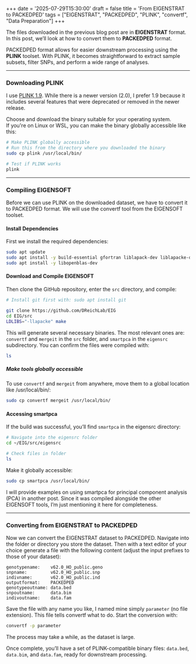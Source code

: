 +++
date = '2025-07-29T15:30:00'
draft = false
title = 'From EIGENSTRAT to PACKEDPED'
tags = ["EIGENSTRAT", "PACKEDPED", "PLINK", "convertf", "Data Preparation"]
+++

The files downloaded in the previous blog post are in **EIGENSTRAT** format. In this post, we’ll look at how to convert them to **PACKEDPED** format.

PACKEDPED format allows for easier downstream processing using the **PLINK** toolset. With PLINK, it becomes straightforward to extract sample subsets, filter SNPs, and perform a wide range of analyses.

---

### Downloading PLINK

I use [PLINK 1.9](https://www.cog-genomics.org/plink/). While there is a newer version (2.0), I prefer 1.9 because it includes several features that were deprecated or removed in the newer release.

Choose and download the binary suitable for your operating system.  
If you're on Linux or WSL, you can make the binary globally accessible like this:

```bash
# Make PLINK globally accessible
# Run this from the directory where you downloaded the binary
sudo cp plink /usr/local/bin/

# Test if PLINK works
plink
```

---

### Compiling EIGENSOFT
Before we can use PLINK on the downloaded dataset, we have to convert it to PACKEDPED format. We will use the convertf tool from the EIGENSOFT toolset. 

#### Install Dependencies
First we install the required dependencies:

``` bash
sudo apt update
sudo apt install -y build-essential gfortran liblapack-dev liblapacke-dev libgsl-dev
sudo apt install -y libopenblas-dev
```
#### Download and Compile EIGENSOFT
Then clone the GitHub repository, enter the `src` directory, and compile:
``` bash
# Install git first with: sudo apt install git

git clone https://github.com/DReichLab/EIG
cd EIG/src
LDLIBS="-llapacke" make
```
This will generate several necessary binaries. The most relevant ones are: `convertf` and `mergeit` in the `src` folder, and `smartpca` in the `eigensrc` subdirectory. You can confirm the files were compiled with:

``` bash
ls
```
##### Make tools globally accessible
To use `convertf` and `mergeit` from anywhere, move them to a global location like /usr/local/bin/:

``` bash
sudo cp convertf mergeit /usr/local/bin/
```
#### Accessing  smartpca
If the build was successful, you’ll find `smartpca` in the eigensrc directory:

``` bash
# Navigate into the eigensrc folder
cd ~/EIG/src/eigensrc

# Check files in folder
ls
```
Make it globally accessible:

``` bash
sudo cp smartpca /usr/local/bin/
```
I will provide examples on using smartpca for principal component analysis (PCA) in another post. Since it was compiled alongside the other EIGENSOFT tools, I’m just mentioning it here for completeness.

---

### Converting from EIGENSTRAT to PACKEDPED
Now we can convert the EIGENSTRAT dataset to PACKEDPED. Navigate into the folder or directory you store the dataset. Then with a text editor of your choice generate a file with the following content (adjust the input prefixes to those of your dataset):
``` text
genotypename:    v62.0_HO_public.geno 
snpname:         v62.0_HO_public.snp 
indivname:       v62.0_HO_public.ind 
outputformat:    PACKEDPED 
genotypeoutname: data.bed 
snpoutname:      data.bim 
indivoutname:    data.fam
```

Save the file with any name you like, I named mine simply `parameter` (no file extension). This file tells convertf what to do. Start the conversion with:
``` bash
convertf -p parameter
```
The process may take a while, as the dataset is large.

Once complete, you’ll have a set of PLINK-compatible binary files: `data.bed`, `data.bim`, and `data.fam`, ready for downstream processing.